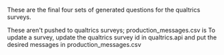 These are the final four sets of generated questions for the qualtrics surveys.

These aren't pushed to qualtrics surveys; production_messages.csv is
To update a survey, update the qualtrics survey id in qualtrics.api and put the desired messages
in production_messages.csv